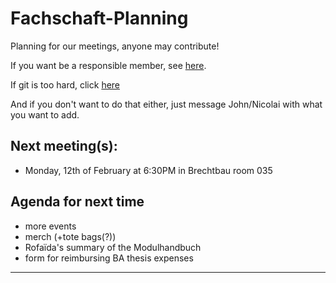 # Fachschaft-Planning

Planning for our meetings, anyone may contribute!

If you want be a responsible member,  see [here](contributing.md).

If git is too hard, click [here](https://github.com/fs-linguistics/Fachschaft-Planning/issues/new/choose) 

And if you don't want to do that either, just message John/Nicolai with what you want to add. 

## Next meeting(s):

- Monday, 12th of February at 6:30PM in Brechtbau room 035

## Agenda for next time
- more events
- merch (+tote bags(?))
- Rofaïda's summary of the Modulhandbuch
- form for reimbursing BA thesis expenses
---

